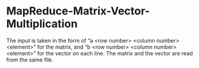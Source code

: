 # MapReduce-Matrix-Vector-Multiplication
The input is taken in the form of “a \<row number> \<column number> \<element>” for the matrix, and “b \<row number> \<column number> \<element>” for the vector on each line.
The matrix and the vector are read from the same file.
